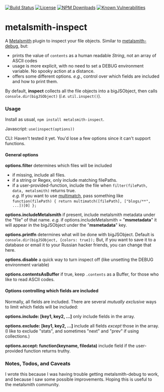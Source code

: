 [![Build Status](https://secure.travis-ci.org/MorganConrad/metalsmith-inspect.png)](http://travis-ci.org/MorganConrad/metalsmith-inspect)
[![License](http://img.shields.io/badge/license-MIT-A31F34.svg)](https://github.com/MorganConrad/metalsmith-inspect)
[![NPM Downloads](http://img.shields.io/npm/dm/metalsmith-inspect.svg)](https://www.npmjs.org/package/metalsmith-inspect)
[![Known Vulnerabilities](https://snyk.io/test/github/morganconrad/metalsmith-inspect/badge.svg)](https://snyk.io/test/github/morganconrad/metalsmith-inspect)

# metalsmith-inspect
A [Metalsmith](http://www.metalsmith.io/) plugin to inspect your file objects.
Similar to [metalsmith-debug](https://www.npmjs.com/package/metalsmith-debug), but:
 * prints the value of `contents` as a human readable _String_, not an array of ASCII codes
 * usage is more explicit, with no need to set a DEBUG environment variable.  No spooky action at a distance.
 * offers some different options.  _e.g._, control over which fields are included and how to print them.

By default, **inspect** collects all the file objects into a bigJSObject, then calls `console.dir(bigJSObject)` (_i.e._ `util.inspect()`).

### Usage

Install as usual,  `npm install metalsmith-inspect`.

Javascript:  `use(inspect(options))`

CLI: Haven't tested it yet.  You'd lose a few options since it can't support functions.

#### General options

**options.filter** determines which files will be included
 - if missing, include all files.
 - if a string or Regex, only include matching filePaths.
 - if a user-provided-function, include the file when `filter(filePath, data, metalsmith)` returns true.  
 _e.g._ If you want to use [multimatch](https://www.npmjs.com/package/multimatch), pass something like `function(filePath) { return multimatch([filePath], ["blogs/**", ...])[0] };`

**options.includeMetalsmith**   if present, include metalsmith metadata under the "file" of that name.
 _e.g._ if options.includeMetalsmith = "__msmetadata__" it will appear in the bigJSObject under the "__msmetadata__" key.

**options.printfn** determines what will be done with bigJSObject.  Default is `console.dir(bigJSObject, {colors: true});`
 But, if you want to save it to a database or email it to your Russian hacker friends, you can change that here.

**options.disable** a quick way to turn inspect off (like unsetting the DEBUG environment variable)

**options.contentsAsBuffer** if true, keep `.contents` as a Buffer, for those who like to read ASCII codes.

#### Options controlling which fields are included
Normally, all fields are included.  There are several _mutually exclusive_ ways to limit which fields will be included:

**options.include: [key1, key2, ...]**  only include fields in the array.

**options.exclude: [key1, key2, ...]**  include all fields _except_ those in the array.  (I like to exclude "stats", and sometimes "next" and "prev" if using collections.)

**options.accept: function(keyname, filedata)**  include field if the user-provided function returns truthy.

### Notes, Todos, and Caveats

I wrote this because I was having trouble getting metalsmith-debug to work, and because I saw some possible improvements.  Hoping this is useful to the metalsmith community.
